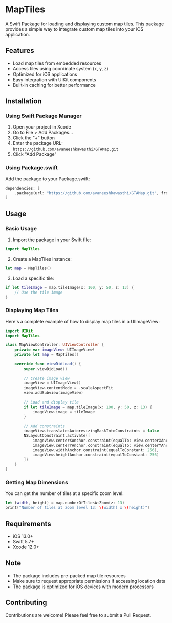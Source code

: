 # MapTiles

A Swift Package for loading and displaying custom map tiles. This package provides a simple way to integrate custom map tiles into your iOS application.

## Features

- Load map tiles from embedded resources
- Access tiles using coordinate system (x, y, z)
- Optimized for iOS applications
- Easy integration with UIKit components
- Built-in caching for better performance

## Installation

### Using Swift Package Manager

1. Open your project in Xcode
2. Go to File > Add Packages...
3. Click the "+" button
4. Enter the package URL: `https://github.com/avaneeshkawasthi/GTAMap.git`
5. Click "Add Package"

### Using Package.swift

Add the package to your Package.swift:

```swift
dependencies: [
    .package(url: "https://github.com/avaneeshkawasthi/GTAMap.git", from: "1.0.0")
]
```

## Usage

### Basic Usage

1. Import the package in your Swift file:
```swift
import MapTiles
```

2. Create a MapTiles instance:
```swift
let map = MapTiles()
```

3. Load a specific tile:
```swift
if let tileImage = map.tileImage(x: 100, y: 50, z: 13) {
    // Use the tile image
}
```

### Displaying Map Tiles

Here's a complete example of how to display map tiles in a UIImageView:

```swift
import UIKit
import MapTiles

class MapViewController: UIViewController {
    private var imageView: UIImageView!
    private let map = MapTiles()
    
    override func viewDidLoad() {
        super.viewDidLoad()
        
        // Create image view
        imageView = UIImageView()
        imageView.contentMode = .scaleAspectFit
        view.addSubview(imageView)
        
        // Load and display tile
        if let tileImage = map.tileImage(x: 100, y: 50, z: 13) {
            imageView.image = tileImage
        }
        
        // Add constraints
        imageView.translatesAutoresizingMaskIntoConstraints = false
        NSLayoutConstraint.activate([
            imageView.centerXAnchor.constraint(equalTo: view.centerXAnchor),
            imageView.centerYAnchor.constraint(equalTo: view.centerYAnchor),
            imageView.widthAnchor.constraint(equalToConstant: 256),
            imageView.heightAnchor.constraint(equalToConstant: 256)
        ])
    }
}
```

### Getting Map Dimensions

You can get the number of tiles at a specific zoom level:

```swift
let (width, height) = map.numberOfTilesAtZoom(z: 13)
print("Number of tiles at zoom level 13: \(width) x \(height)")
```

## Requirements

- iOS 13.0+
- Swift 5.7+
- Xcode 12.0+

## Note

- The package includes pre-packed map tile resources
- Make sure to request appropriate permissions if accessing location data
- The package is optimized for iOS devices with modern processors

## Contributing

Contributions are welcome! Please feel free to submit a Pull Request.
